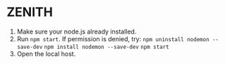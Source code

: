 # ZENITH

1. Make sure your node.js already installed.
2. Run `npm start`.
   If permission is denied, try:
   `npm uninstall nodemon --save-dev`
   `npm install nodemon --save-dev`
   `npm start`
3. Open the local host.

